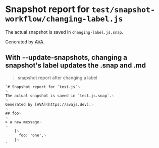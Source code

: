 # Snapshot report for `test/snapshot-workflow/changing-label.js`

The actual snapshot is saved in `changing-label.js.snap`.

Generated by [AVA](https://avajs.dev).

## With --update-snapshots, changing a snapshot's label updates the .snap and .md

> snapshot report after changing a label

    `# Snapshot report for `test.js`␊
    ␊
    The actual snapshot is saved in `test.js.snap`.␊
    ␊
    Generated by [AVA](https://avajs.dev).␊
    ␊
    ## foo␊
    ␊
    > a new message␊
    ␊
        {␊
          foo: 'one',␊
        }␊
    `
